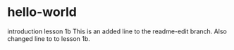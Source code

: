 # hello-world
introduction lesson 1b
This is an added line to the readme-edit branch. Also changed line to to lesson 1b.
